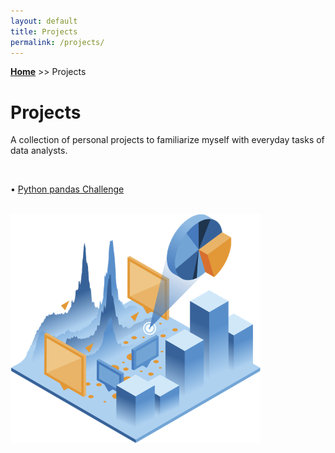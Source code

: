 ```yaml
---
layout: default
title: Projects
permalink: /projects/
---
```

**[Home](https://xyjiang970.github.io/portfolio/)** >> Projects
# Projects
A collection of personal projects to familiarize myself with everyday tasks of data analysts.

<br>

• [Python pandas Challenge](https://xyjiang970.github.io/portfolio/projects/pandas_project_challenge/pandas.html)

<br>

<!-- ![projects_image](../projects/projects_image.png) -->
<img src="../projects/projects_page_image.png" alt="projects_page_image" width=400 align="center">

